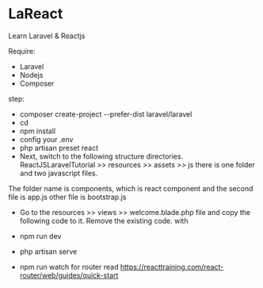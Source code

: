 # LaReact

Learn Laravel & Reactjs 

Require:
- Laravel
- Nodejs
- Composer

step: 
* composer create-project --prefer-dist laravel/laravel <Name Project>
* cd <Name Project>
* npm install
* config your .env
* php artisan preset react
* Next, switch to the following structure directories.
ReactJSLaravelTutorial  >> resources  >>  assets  >>   js  there is one folder and two javascript files.

The folder name is components, which is react component and the second file is app.js other file is bootstrap.js
* Go to the resources  >>  views  >>  welcome.blade.php file and copy the following code to it. Remove the existing code.
 with 
 
 
  <div id="example"></div>
  <script src="{{asset('js/app.js')}}" ></script>
  
* npm run dev
* php artisan serve
* npm run watch
for router read https://reacttraining.com/react-router/web/guides/quick-start

